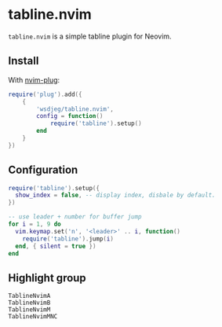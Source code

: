 # tabline.nvim

`tabline.nvim` is a simple tabline plugin for Neovim.

## Install

With [nvim-plug](https://github.com/wsdjeg/nvim-plug):

```lua
require('plug').add({
    {
        'wsdjeg/tabline.nvim',
        config = function()
            require('tabline').setup()
        end
    }
})
```

## Configuration

```lua
require('tabline').setup({
  show_index = false, -- display index, disbale by default.
})

-- use leader + number for buffer jump
for i = 1, 9 do
  vim.keymap.set('n', '<leader>' .. i, function()
    require('tabline').jump(i)
  end, { silent = true })
end
```

## Highlight group

```
TablineNvimA
TablineNvimB
TablineNvimM
TablineNvimMNC
```
